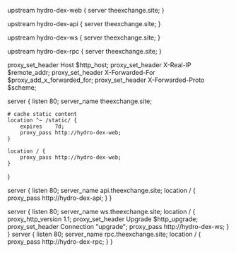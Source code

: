 
upstream hydro-dex-web {
    server theexchange.site;
}

upstream hydro-dex-api {
    server theexchange.site;
}

upstream hydro-dex-ws {
    server theexchange.site;
}

 upstream hydro-dex-rpc {
     server theexchange.site;
 }

proxy_set_header Host              $http_host;
proxy_set_header X-Real-IP         $remote_addr;
proxy_set_header X-Forwarded-For   $proxy_add_x_forwarded_for;
proxy_set_header X-Forwarded-Proto $scheme;

server {
    listen 80;
    server_name theexchange.site;

    # cache static content
    location ^~ /static/ {
        expires    7d;
        proxy_pass http://hydro-dex-web;
    }

    location / {
        proxy_pass http://hydro-dex-web;
    }
}

server {
    listen 80;
    server_name api.theexchange.site;
    location / {
        proxy_pass http://hydro-dex-api;
    }
}

server {
    listen 80;
    server_name ws.theexchange.site;
    location / {
        proxy_http_version 1.1;
        proxy_set_header Upgrade $http_upgrade;
        proxy_set_header Connection "upgrade";
        proxy_pass http://hydro-dex-ws;
    }
}
server {
     listen 80;
     server_name rpc.theexchange.site;
     location / {
         proxy_pass http://hydro-dex-rpc;
     }
 }
